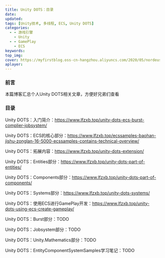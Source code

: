 ```yaml
---
title: Unity DOTS：目录
date:
updated:
tags: [Unity技术, 多线程, ECS, Unity DOTS]
categories:
  - - 游戏引擎
    - Unity
  - - GamePlay
    - ECS
keywords:
top_img:
cover: https://myfirstblog.oss-cn-hangzhou.aliyuncs.com/2020/05/nordeus_jobsystem_2.jpg
aplayer:
---
```

<meta name="referrer" content="no-referrer" />

### 前言

本篇博客汇总个人Unity DOTS相关文章，方便好兄弟们查看

### 目录

Unity DOTS：入门简介：https://www.lfzxb.top/unity-dots-ecs-burst-complier-jobsystem/

Unity DOTS：ECS的核心部分：https://www.lfzxb.top/ecssamples-baohan-jishu-zonglan-16-5000-ecssamples-contains-technical-overview/

Unity DOTS：拓展内容：https://www.lfzxb.top/unity-dots-extension/

Unity DOTS：Entities部分：https://www.lfzxb.top/unity-dots-part-of-entities/

Unity DOTS：Components部分：https://www.lfzxb.top/unity-dots-part-of-components/

Unity DOTS：Systems部分：https://www.lfzxb.top/unity-dots-systems/

Unity DOTS：使用ECS进行GamePlay开发：https://www.lfzxb.top/unity-dots-using-ecs-create-gameplay/

Unity DOTS：Burst部分：TODO

Unity DOTS：Jobsystem部分：TODO

Unity DOTS：Unity.Mathematics部分：TODO

Unity DOTS：EntityComponentSystemSamples学习笔记：TODO


